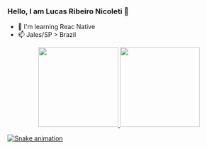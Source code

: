 ### Hello, I am Lucas Ribeiro Nicoleti 👋

- 🌱 I'm learning Reac Native
- 📫 Jales/SP > Brazil

<i class="devicon-bootstrap-plain-wordmark"></i>
<i class="devicon-css3-plain"></i>
<i class="devicon-html5-plain"></i>
<i class="devicon-git-plain"></i>
<i class="devicon-react-original"></i>

<div align="center">
  <a href="https://github.com/lucasribeironicoleti">
  <img height="180em" src="https://github-readme-stats.vercel.app/api?username=lucasribeironicoleti&show_icons=true&theme=dracula&include_all_commits=true&count_private=true"/>
  <img height="180em" src="https://github-readme-stats.vercel.app/api/top-langs/?username=lucasribeironicoleti&layout=compact&langs_count=7&theme=dracula"/>
</div>

  ![Snake animation](https://github.com/lucasribeironicoleti/lucasribeironicoleti/blob/output/github-contribution-grid-snake.svg)
